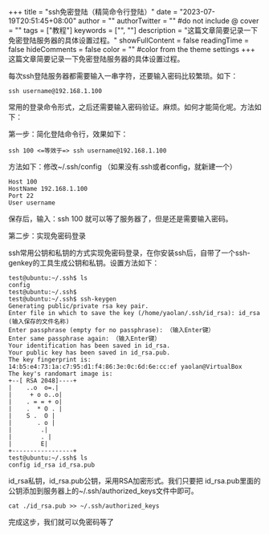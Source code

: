 +++
title = "ssh免密登陆（精简命令行登陆）"
date = "2023-07-19T20:51:45+08:00"
author = ""
authorTwitter = "" #do not include @
cover = ""
tags = ["教程"]
keywords = ["", ""]
description = "这篇文章简要记录一下免密登陆服务器的具体设置过程。"
showFullContent = false
readingTime = false
hideComments = false
color = "" #color from the theme settings
+++
这篇文章简要记录一下免密登陆服务器的具体设置过程。

每次ssh登陆服务器都需要输入一串字符，还要输入密码比较繁琐。如下：
```shell
ssh username@192.168.1.100
```
常用的登录命令形式，之后还需要输入密码验证。麻烦。如何才能简化呢。方法如下：

第一步：简化登陆命令行，效果如下：
```shell
ssh 100 <=等效于=> ssh username@192.168.1.100
```
方法如下：修改~/.ssh/config （如果没有.ssh或者config，就新建一个）
```shell
Host 100
HostName 192.168.1.100
Port 22
User username
```
保存后，输入：ssh 100 就可以等了服务器了，但是还是需要输入密码。

第二步：实现免密码登录

ssh常用公钥和私钥的方式实现免密码登录，在你安装ssh后，自带了一个ssh-genkey的工具生成公钥和私钥。设置方法如下：
```shell
test@ubuntu:~/.ssh$ ls
config
test@ubuntu:~/.ssh$
test@ubuntu:~/.ssh$ ssh-keygen
Generating public/private rsa key pair.
Enter file in which to save the key (/home/yaolan/.ssh/id_rsa): id_rsa (输入保存的文件名称)
Enter passphrase (empty for no passphrase): （输入Enter键）
Enter same passphrase again: （输入Enter键）
Your identification has been saved in id_rsa.
Your public key has been saved in id_rsa.pub.
The key fingerprint is:
14:b5:e4:73:1a:c7:95:d1:f4:86:3e:0c:6d:6e:cc:ef yaolan@VirtualBox
The key's randomart image is:
+--[ RSA 2048]----+
|    ..o  o=.|
|     + o o..o|
|    . = = + o|
|    .  * O . |
|    S .  O |
|       . o |
|        .|
|        . |
|        E|
+-----------------+
test@ubuntu:~/.ssh$ ls
config id_rsa id_rsa.pub
```
id_rsa私钥，id_rsa.pub公钥，采用RSA加密形式。我们只要把 id_rsa.pub里面的公钥添加到服务器上的~/.ssh/authorized_keys文件中即可。
```shell
cat ./id_rsa.pub >> ~/.ssh/authorized_keys
```
完成这步，我们就可以免密码等了
